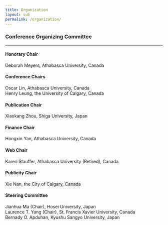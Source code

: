 ```yaml
---
title: Organization
layout: sub
permalink: /organization/
---
```


 
<h3>Conference Organizing Committee</h3>
<hr/>
 
 <h4> Honorary Chair </h4>
 
Deborah Meyers, Athabasca University, Canada
<h4>Conference Chairs</h4> 

Oscar Lin, Athabasca University, Canada 
<br/>
Henry Leung, the University of Calgary, Canada 


<h4>Publication Chair </h4> 

Xiaokang Zhou, Shiga University, Japan 


<h4>Finance Chair</h4> 

Hongxin Yan, Athabasca University, Canada  

<h4>Web Chair </h4> 

Karen Stauffer, Athabasca University (Retired), Canada 

<h4> Publicity Chair </h4>

Xie Nan, the City of Calgary, Canada <br/>

<h4>Steering Committee  </h4> 

Jianhua Ma (Chair), Hosei University, Japan 
<br/>
Laurence T. Yang (Chair), St. Francis Xavier University, Canada 
<br/>
Bernady O. Apduhan, Kyushu Sangyo University, Japan
<br/>


